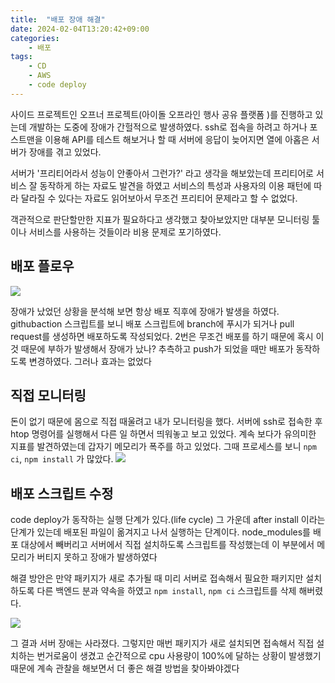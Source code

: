 ```yaml
---
title:  "배포 장애 해결"
date: 2024-02-04T13:20:42+09:00
categories: 
    - 배포
tags:
    - CD
    - AWS
    - code deploy
---
```


사이드 프로젝트인 오프너 프로젝트(아이돌 오프라인 행사 공유 플랫폼 )를 진행하고 있는데 개발하는 도중에 장애가 간헐적으로 발생하였다. ssh로 접속을 하려고 하거나 포스트맨을 이용해 API를 테스트 해보거나 할 때 서버에 응답이 늦어지면 열에 아홉은 서버가 장애를 겪고 있었다.

서버가 '프리티어라서 성능이 안좋아서 그런가?' 라고 생각을 해보았는데 프리티어로 서비스 잘 동작하게 하는 자료도 발견을 하였고 서비스의 특성과 사용자의 이용 패턴에 따라 달라질 수 있다는 자료도 읽어보아서 무조건 프리티어 문제라고 할 수 없었다.

객관적으로 판단할만한 지표가 필요하다고 생각했고 찾아보았지만 대부분 모니터링 툴이나 서비스를 사용하는 것들이라 비용 문제로 포기하였다.
## 배포 플로우
![](https://i.imgur.com/btSYjmQ.png)

장애가 났었던 상황을 분석해 보면 항상 배포 직후에 장애가 발생을 하였다. githubaction 스크립트를 보니 배포 스크립트에 branch에 푸시가 되거나 pull request를 생성하면 배포하도록 작성되었다. 2번은 무조건 배포를 하기 때문에 혹시 이것 때문에 부하가 발생해서 장애가 났나? 추측하고  push가 되었을 때만 배포가 동작하도록 변경하였다. 그러나 효과는 없었다
## 직접 모니터링
돈이 없기 때문에 몸으로 직접 때울려고 내가 모니터링을 했다. 서버에 ssh로 접속한 후 htop 명령어를 실행해서 다른 일 하면서 띄워놓고 보고 있었다. 계속 보다가 유의미한 지표를 발견하였는데 갑자기 메모리가 폭주를 하고 있었다. 그때 프로세스를 보니 `npm ci`, `npm install` 가 많았다. 
![](https://i.imgur.com/tlXvMKJ.gif)


## 배포 스크립트 수정
code deploy가 동작하는 실행 단계가 있다.(life cycle) 그 가운데 after install 이라는 단계가 있는데 배포된 파일이 옮겨지고 나서 실행하는 단계이다. node_modules를 배포 대상에서 빼버리고 서버에서 직접 설치하도록 스크립트를 작성했는데 이 부분에서 메모리가 버티지 못하고 장애가 발생하였다

해결 방안은 만약 패키지가 새로 추가될 때 미리 서버로 접속해서 필요한 패키지만 설치하도록 다른 백엔드 분과 약속을 하였고 `npm install`, `npm ci` 스크립트를 삭제 해버렸다. 

![](https://i.imgur.com/ylQJmmJ.gif)

그 결과 서버 장애는 사라졌다. 그렇지만 매번 패키지가 새로 설치되면 접속해서 직접 설치하는 번거로움이 생겼고 순간적으로 cpu 사용량이 100%에 달하는 상황이 발생했기 때문에 계속 관찰을 해보면서 더 좋은 해결 방법을 찾아봐야겠다